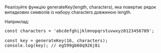 Реалізуйте функцію generateKey(length, characters), яка повертає рядок випадкових символів із набору characters довжиною length.

Наприклад:

<pre>const characters = 'abcdefghijklmnopqrstuvwxyz0123456789';

const key = generateKey(16, characters);
console.log(key); // eg599gb60q926j8i </pre>

